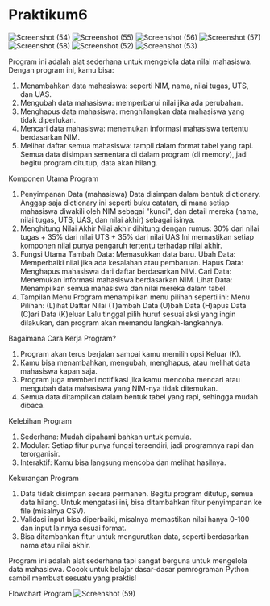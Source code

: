 # Praktikum6
![Screenshot (54)](https://github.com/user-attachments/assets/a38e24bc-0f64-4759-a231-5df59a494203)
![Screenshot (55)](https://github.com/user-attachments/assets/746cabec-1664-4d83-b6c3-832902cff70d)
![Screenshot (56)](https://github.com/user-attachments/assets/0e85ded5-58c3-4211-ad2b-d2a02f1d7720)
![Screenshot (57)](https://github.com/user-attachments/assets/89d73afb-ea29-4eb2-be66-518733beced3)
![Screenshot (58)](https://github.com/user-attachments/assets/dddd2476-153b-4de1-b8cf-486de473a95a)
![Screenshot (52)](https://github.com/user-attachments/assets/09199112-4f9f-4883-ac50-ea4f33fd4a96)
![Screenshot (53)](https://github.com/user-attachments/assets/a46668d0-0e3e-4f39-9ec9-0579fe00c3b7)

Program ini adalah alat sederhana untuk mengelola data nilai mahasiswa. Dengan program ini, kamu bisa:
1. Menambahkan data mahasiswa: seperti NIM, nama, nilai tugas, UTS, dan UAS.
2. Mengubah data mahasiswa: memperbarui nilai jika ada perubahan.
3. Menghapus data mahasiswa: menghilangkan data mahasiswa yang tidak diperlukan.
4. Mencari data mahasiswa: menemukan informasi mahasiswa tertentu berdasarkan NIM.
5. Melihat daftar semua mahasiswa: tampil dalam format tabel yang rapi.
Semua data disimpan sementara di dalam program (di memory), jadi begitu program ditutup, data akan hilang.

Komponen Utama Program
1. Penyimpanan Data (mahasiswa)
Data disimpan dalam bentuk dictionary. Anggap saja dictionary ini seperti buku catatan, di mana setiap mahasiswa diwakili oleh NIM sebagai "kunci", dan detail mereka (nama, nilai tugas, UTS, UAS, dan nilai akhir) sebagai isinya.
2. Menghitung Nilai Akhir
Nilai akhir dihitung dengan rumus:
30% dari nilai tugas + 35% dari nilai UTS + 35% dari nilai UAS
Ini memastikan setiap komponen nilai punya pengaruh tertentu terhadap nilai akhir.
3. Fungsi Utama
Tambah Data: Memasukkan data baru.
Ubah Data: Memperbaiki nilai jika ada kesalahan atau pembaruan.
Hapus Data: Menghapus mahasiswa dari daftar berdasarkan NIM.
Cari Data: Menemukan informasi mahasiswa berdasarkan NIM.
Lihat Data: Menampilkan semua mahasiswa dan nilai mereka dalam tabel.
4. Tampilan Menu
Program menampilkan menu pilihan seperti ini:
Menu Pilihan:
(L)ihat Daftar Nilai
(T)ambah Data
(U)bah Data
(H)apus Data
(C)ari Data
(K)eluar
Lalu tinggal pilih huruf sesuai aksi yang ingin dilakukan, dan program akan memandu langkah-langkahnya.

Bagaimana Cara Kerja Program?
1. Program akan terus berjalan sampai kamu memilih opsi Keluar (K).
2. Kamu bisa menambahkan, mengubah, menghapus, atau melihat data mahasiswa kapan saja.
3. Program juga memberi notifikasi jika kamu mencoba mencari atau mengubah data mahasiswa yang NIM-nya tidak ditemukan.
4. Semua data ditampilkan dalam bentuk tabel yang rapi, sehingga mudah dibaca.

Kelebihan Program
1. Sederhana: Mudah dipahami bahkan untuk pemula.
2. Modular: Setiap fitur punya fungsi tersendiri, jadi programnya rapi dan terorganisir.
3. Interaktif: Kamu bisa langsung mencoba dan melihat hasilnya.

Kekurangan Program
1. Data tidak disimpan secara permanen. Begitu program ditutup, semua data hilang. Untuk mengatasi ini, bisa ditambahkan fitur penyimpanan ke file (misalnya CSV).
2. Validasi input bisa diperbaiki, misalnya memastikan nilai hanya 0-100 dan input lainnya sesuai format.
3. Bisa ditambahkan fitur untuk mengurutkan data, seperti berdasarkan nama atau nilai akhir.

Program ini adalah alat sederhana tapi sangat berguna untuk mengelola data mahasiswa. Cocok untuk belajar dasar-dasar pemrograman Python sambil membuat sesuatu yang praktis!

Flowchart Program
![Screenshot (59)](https://github.com/user-attachments/assets/b8d757d3-890c-4217-af7b-5500a7a57f76)
